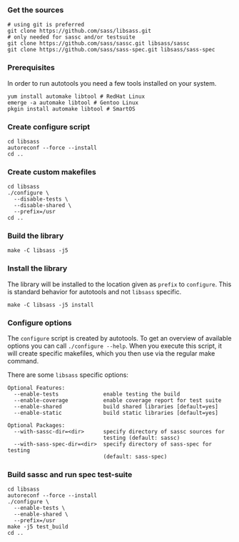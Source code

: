 ### Get the sources

    # using git is preferred
    git clone https://github.com/sass/libsass.git
    # only needed for sassc and/or testsuite
    git clone https://github.com/sass/sassc.git libsass/sassc
    git clone https://github.com/sass/sass-spec.git libsass/sass-spec

### Prerequisites

In order to run autotools you need a few tools installed on your system.

    yum install automake libtool # RedHat Linux
    emerge -a automake libtool # Gentoo Linux
    pkgin install automake libtool # SmartOS

### Create configure script

    cd libsass
    autoreconf --force --install
    cd ..

### Create custom makefiles

    cd libsass
    ./configure \
      --disable-tests \
      --disable-shared \
      --prefix=/usr
    cd ..

### Build the library

    make -C libsass -j5

### Install the library

The library will be installed to the location given as `prefix` to `configure`. This is standard behavior for autotools and not `libsass` specific.

    make -C libsass -j5 install

### Configure options

The `configure` script is created by autotools. To get an overview of available options you can call `./configure --help`. When you execute this script, it will create specific makefiles, which you then use via the regular make command.

There are some `libsass` specific options:

    Optional Features:
      --enable-tests              enable testing the build
      --enable-coverage           enable coverage report for test suite
      --enable-shared             build shared libraries [default=yes]
      --enable-static             build static libraries [default=yes]

    Optional Packages:
      --with-sassc-dir=<dir>      specify directory of sassc sources for
                                  testing (default: sassc)
      --with-sass-spec-dir=<dir>  specify directory of sass-spec for testing
                                  (default: sass-spec)

### Build sassc and run spec test-suite

    cd libsass
    autoreconf --force --install
    ./configure \
      --enable-tests \
      --enable-shared \
      --prefix=/usr
    make -j5 test_build
    cd ..
